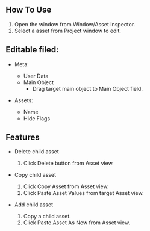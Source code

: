 ## How To Use
1. Open the window from Window/Asset Inspector.
2. Select a asset from Project window to edit.

## Editable filed:

- Meta:
	- User Data
	- Main Object
		- Drag target main object to Main Object field.

- Assets:
	- Name
	- Hide Flags

## Features

- Delete child asset
	1. Click Delete button from Asset view.

- Copy child asset
	1. Click Copy Asset from Asset view.
	1. Click Paste Asset Values from target Asset view.

- Add child asset
	1. Copy a child asset.
	1. Click Paste Asset As New from Asset view.
